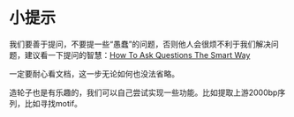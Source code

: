# 小提示

我们要善于提问，不要提一些“愚蠢”的问题，否则他人会很烦不利于我们解决问题，建议看一下提问的智慧：[How To Ask Questions The Smart Way](http://www.catb.org/~esr/faqs/smart-questions.html)

一定要耐心看文档，这一步无论如何也没法省略。

造轮子也是有乐趣的，我们可以自己尝试实现一些功能。比如提取上游2000bp序列，比如寻找motif。

‍
